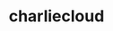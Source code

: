 ---
title: "charliecloud"
layout: cache
categories: [package, v0.22.1]
meta: {"versions": ["0.37"], "compilers": ["cce@=15.0.1", "gcc@=11.4.0", "gcc@=9.4.0", "oneapi@=2024.0.0"], "oss": ["rhel8", "ubuntu20.04", "ubuntu22.04"], "platforms": ["linux"], "targets": ["neoverse_v1", "neoverse_v2", "ppc64le", "x86_64_v3", "zen4"], "stacks": ["e4s", "e4s-cray-rhel", "e4s-neoverse-v2", "e4s-neoverse_v1", "e4s-oneapi", "e4s-power", "root"], "num_specs": 6, "num_specs_by_stack": {"e4s-cray-rhel": 1, "root": 6, "e4s-power": 1, "e4s-neoverse_v1": 1, "e4s-neoverse-v2": 1, "e4s": 1, "e4s-oneapi": 1}}
spec_details: [{"hash": "owcwqx276ly2d65c3py5tkrrd3gnwtn4", "compiler": "cce@=15.0.1", "versions": ["0.37"], "os": "rhel8", "platform": "linux", "target": "zen4", "variants": ["build_system=autotools", "~docs", "+squashfuse"], "stacks": ["e4s-cray-rhel", "root"], "size": "-", "tarball": "https://binaries.spack.io/v0.22.1/build_cache/linux-rhel8-zen4/cce-15.0.1/charliecloud-0.37/linux-rhel8-zen4-cce-15.0.1-charliecloud-0.37-owcwqx276ly2d65c3py5tkrrd3gnwtn4.spack"}, {"hash": "hr4vpryy4gdk2iszhootoqt4chtj24sy", "compiler": "gcc@=9.4.0", "versions": ["0.37"], "os": "ubuntu20.04", "platform": "linux", "target": "ppc64le", "variants": ["build_system=autotools", "~docs", "+squashfuse"], "stacks": ["root", "e4s-power"], "size": "-", "tarball": "https://binaries.spack.io/v0.22.1/build_cache/linux-ubuntu20.04-ppc64le/gcc-9.4.0/charliecloud-0.37/linux-ubuntu20.04-ppc64le-gcc-9.4.0-charliecloud-0.37-hr4vpryy4gdk2iszhootoqt4chtj24sy.spack"}, {"hash": "de4z7b5rp7d3w2uh4az6w4r7fedvejvq", "compiler": "gcc@=11.4.0", "versions": ["0.37"], "os": "ubuntu22.04", "platform": "linux", "target": "neoverse_v1", "variants": ["build_system=autotools", "~docs", "+squashfuse"], "stacks": ["root", "e4s-neoverse_v1"], "size": "-", "tarball": "https://binaries.spack.io/v0.22.1/build_cache/linux-ubuntu22.04-neoverse_v1/gcc-11.4.0/charliecloud-0.37/linux-ubuntu22.04-neoverse_v1-gcc-11.4.0-charliecloud-0.37-de4z7b5rp7d3w2uh4az6w4r7fedvejvq.spack"}, {"hash": "4q2k4ukhfil672zbfvr4lwsnrzzm5pki", "compiler": "gcc@=11.4.0", "versions": ["0.37"], "os": "ubuntu22.04", "platform": "linux", "target": "neoverse_v2", "variants": ["build_system=autotools", "~docs", "+squashfuse"], "stacks": ["root", "e4s-neoverse-v2"], "size": "-", "tarball": "https://binaries.spack.io/v0.22.1/build_cache/linux-ubuntu22.04-neoverse_v2/gcc-11.4.0/charliecloud-0.37/linux-ubuntu22.04-neoverse_v2-gcc-11.4.0-charliecloud-0.37-4q2k4ukhfil672zbfvr4lwsnrzzm5pki.spack"}, {"hash": "3m5l4ybk6mjm4tlntg6p4fswkofp6yqg", "compiler": "gcc@=11.4.0", "versions": ["0.37"], "os": "ubuntu22.04", "platform": "linux", "target": "x86_64_v3", "variants": ["build_system=autotools", "~docs", "+squashfuse"], "stacks": ["e4s", "root"], "size": "-", "tarball": "https://binaries.spack.io/v0.22.1/build_cache/linux-ubuntu22.04-x86_64_v3/gcc-11.4.0/charliecloud-0.37/linux-ubuntu22.04-x86_64_v3-gcc-11.4.0-charliecloud-0.37-3m5l4ybk6mjm4tlntg6p4fswkofp6yqg.spack"}, {"hash": "zzkbqlntsng5wynepb3uhudsp32nwckz", "compiler": "oneapi@=2024.0.0", "versions": ["0.37"], "os": "ubuntu22.04", "platform": "linux", "target": "x86_64_v3", "variants": ["build_system=autotools", "~docs", "+squashfuse"], "stacks": ["e4s-oneapi", "root"], "size": "-", "tarball": "https://binaries.spack.io/v0.22.1/build_cache/linux-ubuntu22.04-x86_64_v3/oneapi-2024.0.0/charliecloud-0.37/linux-ubuntu22.04-x86_64_v3-oneapi-2024.0.0-charliecloud-0.37-zzkbqlntsng5wynepb3uhudsp32nwckz.spack"}]
---